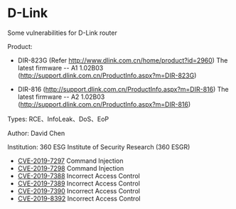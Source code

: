 # D-Link

Some vulnerabilities for D-Link router

Product: 

* DIR-823G  (Refer http://www.dlink.com.cn/home/product?id=2960)
  The latest firmware -- A1 1.02B03 (http://support.dlink.com.cn/ProductInfo.aspx?m=DIR-823G)

* DIR-816  (http://support.dlink.com.cn/ProductInfo.aspx?m=DIR-816)
  The latest firmware -- A2 1.02B03 (http://support.dlink.com.cn/ProductInfo.aspx?m=DIR-816)

Types: RCE、InfoLeak、DoS、EoP

Author: David Chen

Institution: 360 ESG Institute of Security Research (360 ESGR)

* [CVE-2019-7297](./Vul_1.md) Command Injection
* [CVE-2019-7298](./Vul_2.md) Command Injection
* [CVE-2019-7388](./Vul_3.md) Incorrect Access Control
* [CVE-2019-7389](./Vul_4.md) Incorrect Access Control
* [CVE-2019-7390](./Vul_5.md) Incorrect Access Control
* [CVE-2019-8392](./Vul_6.md) Incorrect Access Control
